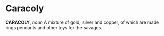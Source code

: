# Caracoly

**CARACOLY**, _noun_ A mixture of gold, silver and copper, of which are made rings pendants and other toys for the savages.